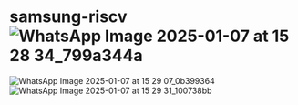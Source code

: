 # samsung-riscv![WhatsApp Image 2025-01-07 at 15 28 34_799a344a](https://github.com/user-attachments/assets/1b99ef1d-2ab1-45a9-a8b0-3ff8d8d5eadc)
![WhatsApp Image 2025-01-07 at 15 29 07_0b399364](https://github.com/user-attachments/assets/5e501b80-ab96-42a1-becf-1bd4aad65fd7)
![WhatsApp Image 2025-01-07 at 15 29 31_100738bb](https://github.com/user-attachments/assets/384960de-a2a9-4a35-a47a-1f789d5bf43e)
